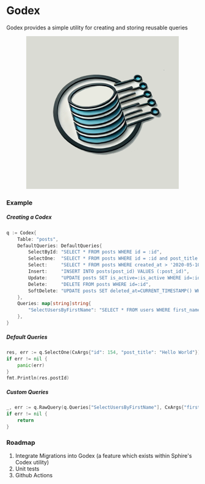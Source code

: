 # Godex

Godex provides a simple utility for creating and storing reusable queries

<div align="center">
    <img src="godex_logo.png" width="400px"  alt="logo" />
</div>

### Example 

##### Creating a Codex
```go
q := Codex{
    Table: "posts",
    DefaultQueries: DefaultQueries{
        SelectById: "SELECT * FROM posts WHERE id = :id",
        SelectOne:  "SELECT * FROM posts WHERE id = :id and post_title = :post_title",
        Select:     "SELECT * FROM posts WHERE created_at > '2020-05-10 12:23:43'",
        Insert:     "INSERT INTO posts(post_id) VALUES (:post_id)",
        Update:     "UPDATE posts SET is_active=:is_active WHERE id=:id",
        Delete:     "DELETE FROM posts WHERE id=:id",
        SoftDelete: "UPDATE posts SET deleted_at=CURRENT_TIMESTAMP() WHERE id=:id",
    },
    Queries: map[string]string{
        "SelectUsersByFirstName": "SELECT * FROM users WHERE first_name = :first_name",
    },
}
```

##### Default Queries

```go
res, err := q.SelectOne(CxArgs{"id": 154, "post_title": "Hello World"})
if err != nil {
	panic(err)
}
fmt.Println(res.postId)
```

##### Custom Queries

```go
_, err := q.RawQuery(q.Queries["SelectUsersByFirstName"], CxArgs{"first_name": "John"})
if err != nil {
    return
}
```


### Roadmap

1. Integrate Migrations into Godex (a feature which exists within Sphire's Codex utility)
2. Unit tests
3. Github Actions
